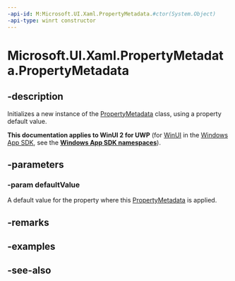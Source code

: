 ```yaml
---
-api-id: M:Microsoft.UI.Xaml.PropertyMetadata.#ctor(System.Object)
-api-type: winrt constructor
---
```


<!-- Method syntax
public PropertyMetadata(System.Object defaultValue)
-->

# Microsoft.UI.Xaml.PropertyMetadata.PropertyMetadata

## -description
Initializes a new instance of the [PropertyMetadata](propertymetadata.md) class, using a property default value.

**This documentation applies to WinUI 2 for UWP** (for [WinUI](/windows/apps/winui/winui3/) in the [Windows App SDK](/windows/apps/windows-app-sdk/), see the **[Windows App SDK namespaces](/windows/windows-app-sdk/api/winrt/)**).

## -parameters
### -param defaultValue
A default value for the property where this [PropertyMetadata](propertymetadata.md) is applied.

## -remarks

## -examples

## -see-also
